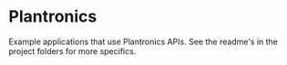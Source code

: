 Plantronics
===========
Example applications that use Plantronics APIs.  See the readme's in the project folders for more specifics. 
